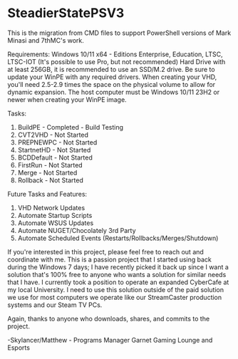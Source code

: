 # SteadierStatePSV3
This is the migration from CMD files to support PowerShell versions of Mark Minasi and 7thMC's work.

Requirements:
Windows 10/11 x64 - Editions Enterprise, Education, LTSC, LTSC-IOT (It's possible to use Pro, but not recommended)
Hard Drive with at least 256GB, it is recommended to use an SSD/M.2 drive. Be sure to update your WinPE with any required drivers.
When creating your VHD, you'll need 2.5-2.9 times the space on the physical volume to allow for dynamic expansion.
The host computer must be Windows 10/11 23H2 or newer when creating your WinPE image.

Tasks:
1. BuildPE - Completed - Build Testing
2. CVT2VHD - Not Started
3. PREPNEWPC - Not Started
4. StartnetHD - Not Started
5. BCDDefault - Not Started
6. FirstRun - Not Started
7. Merge - Not Started
8. Rollback - Not Started

Future Tasks and Features:
1. VHD Network Updates
2. Automate Startup Scripts
3. Automate WSUS Updates
4. Automate NUGET/Chocolately 3rd Party
5. Automate Scheduled Events (Restarts/Rollbacks/Merges/Shutdown)

If you're interested in this project, please feel free to reach out and coordinate with me. This is a passion project that I started using back during the Windows 7 days; I have recently picked it back up since I want a solution that's 100% free to anyone who wants a solution for similar needs that I have. I currently took a position to operate an expanded CyberCafe at my local University. I need to use this solution outside of the paid solution we use for most computers we operate like our StreamCaster production systems and our Steam TV PCs.

Again, thanks to anyone who downloads, shares, and commits to the project.

-Skylancer/Matthew - Programs Manager Garnet Gaming Lounge and Esports

